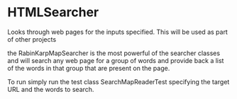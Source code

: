 # HTMLSearcher
Looks through web pages for the inputs specified. This will be used as part of other projects 

the RabinKarpMapSearcher is the most powerful of the searcher classes and will search any web page for a group of words and provide back 
a list of the words in that group that are present on the page.

To run simply run the test class SearchMapReaderTest specifying the target URL and the words to search.
